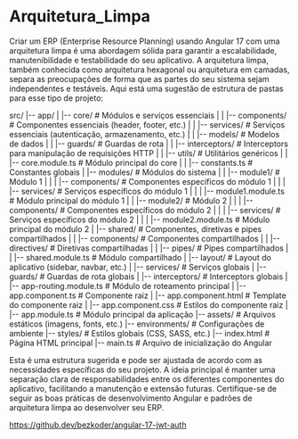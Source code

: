 # Arquitetura_Limpa

Criar um ERP (Enterprise Resource Planning) usando Angular 17 com uma arquitetura limpa é uma abordagem sólida para garantir a escalabilidade, manutenibilidade e testabilidade do seu aplicativo. A arquitetura limpa, também conhecida como arquitetura hexagonal ou arquitetura em camadas, separa as preocupações de forma que as partes do seu sistema sejam independentes e testáveis. Aqui está uma sugestão de estrutura de pastas para esse tipo de projeto:


src/
|-- app/
|   |-- core/                   # Módulos e serviços essenciais
|   |   |-- components/         # Componentes essenciais (header, footer, etc.)
|   |   |-- services/           # Serviços essenciais (autenticação, armazenamento, etc.)
|   |   |-- models/             # Modelos de dados
|   |   |-- guards/             # Guardas de rota
|   |   |-- interceptors/       # Interceptors para manipulação de requisições HTTP
|   |   |-- utils/              # Utilitários genéricos
|   |   |-- core.module.ts      # Módulo principal do core
|   |   |-- constants.ts        # Constantes globais
|   |-- modules/                # Módulos do sistema
|   |   |-- module1/            # Módulo 1
|   |   |   |-- components/     # Componentes específicos do módulo 1
|   |   |   |-- services/       # Serviços específicos do módulo 1
|   |   |   |-- module1.module.ts  # Módulo principal do módulo 1
|   |   |-- module2/            # Módulo 2
|   |   |   |-- components/     # Componentes específicos do módulo 2
|   |   |   |-- services/       # Serviços específicos do módulo 2
|   |   |   |-- module2.module.ts  # Módulo principal do módulo 2
|   |-- shared/                 # Componentes, diretivas e pipes compartilhados
|   |   |-- components/         # Componentes compartilhados
|   |   |-- directives/         # Diretivas compartilhadas
|   |   |-- pipes/              # Pipes compartilhados
|   |   |-- shared.module.ts    # Módulo compartilhado
|   |-- layout/                 # Layout do aplicativo (sidebar, navbar, etc.)
|   |-- services/               # Serviços globais
|   |-- guards/                 # Guardas de rota globais
|   |-- interceptors/           # Interceptors globais
|   |-- app-routing.module.ts   # Módulo de roteamento principal
|   |-- app.component.ts        # Componente raiz
|   |-- app.component.html      # Template do componente raiz
|   |-- app.component.css       # Estilos do componente raiz
|   |-- app.module.ts           # Módulo principal da aplicação
|-- assets/                     # Arquivos estáticos (imagens, fonts, etc.)
|-- environments/               # Configurações de ambiente
|-- styles/                     # Estilos globais (CSS, SASS, etc.)
|-- index.html                  # Página HTML principal
|-- main.ts                     # Arquivo de inicialização do Angular


Esta é uma estrutura sugerida e pode ser ajustada de acordo com as necessidades específicas do seu projeto. A ideia principal é manter uma separação clara de responsabilidades entre os diferentes componentes do aplicativo, facilitando a manutenção e extensão futuras. Certifique-se de seguir as boas práticas de desenvolvimento Angular e padrões de arquitetura limpa ao desenvolver seu ERP.

https://github.dev/bezkoder/angular-17-jwt-auth



